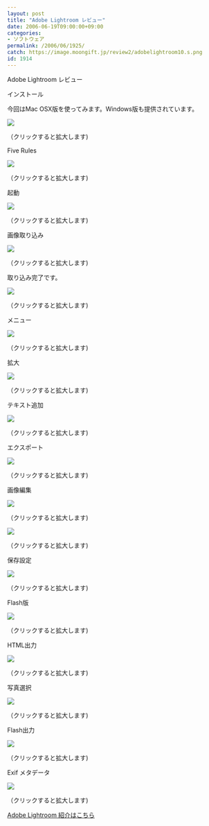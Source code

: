 ```yaml
---
layout: post
title: "Adobe Lightroom レビュー"
date: 2006-06-19T09:00:00+09:00
categories:
- ソフトウェア
permalink: /2006/06/1925/
catch: https://image.moongift.jp/review2/adobelightroom10.s.png
id: 1914
---
```

Adobe Lightroom レビュー  
<!--more-->

インストール

  

今回はMac OSX版を使ってみます。Windows版も提供されています。

  

[![](https://image.moongift.jp/review2/adobelightroom1.s.png)](https://image.moongift.jp/review2/adobelightroom1.png)  
  
（クリックすると拡大します)

  

Five Rules

  

[![](https://image.moongift.jp/review2/adobelightroom2.s.png)](https://image.moongift.jp/review2/adobelightroom2.png)  
  
（クリックすると拡大します)

  

起動

  

[![](https://image.moongift.jp/review2/adobelightroom3.s.png)](https://image.moongift.jp/review2/adobelightroom3.png)  
  
（クリックすると拡大します)

  

画像取り込み

  

[![](https://image.moongift.jp/review2/adobelightroom4.s.png)](https://image.moongift.jp/review2/adobelightroom4.png)  
  
（クリックすると拡大します)

  

取り込み完了です。

  

[![](https://image.moongift.jp/review2/adobelightroom5.s.png)](https://image.moongift.jp/review2/adobelightroom5.png)  
  
（クリックすると拡大します)

  

メニュー

  

[![](https://image.moongift.jp/review2/adobelightroom6.s.png)](https://image.moongift.jp/review2/adobelightroom6.png)  
  
（クリックすると拡大します)

  

拡大

  

[![](https://image.moongift.jp/review2/adobelightroom7.s.png)](https://image.moongift.jp/review2/adobelightroom7.png)  
  
（クリックすると拡大します)

  

テキスト追加

  

[![](https://image.moongift.jp/review2/adobelightroom8.s.png)](https://image.moongift.jp/review2/adobelightroom8.png)  
  
（クリックすると拡大します)

  

エクスポート

  

[![](https://image.moongift.jp/review2/adobelightroom10.s.png)](https://image.moongift.jp/review2/adobelightroom10.png)  
  
（クリックすると拡大します)

  

画像編集

  

[![](https://image.moongift.jp/review2/adobelightroom11.s.png)](https://image.moongift.jp/review2/adobelightroom11.png)  
  
（クリックすると拡大します)

  

[![](https://image.moongift.jp/review2/adobelightroom12.s.png)](https://image.moongift.jp/review2/adobelightroom12.png)  
  
（クリックすると拡大します)

  

保存設定

  

[![](https://image.moongift.jp/review2/adobelightroom13.s.png)](https://image.moongift.jp/review2/adobelightroom13.png)  
  
（クリックすると拡大します)

  

Flash版

  

[![](https://image.moongift.jp/review2/adobelightroom14.s.png)](https://image.moongift.jp/review2/adobelightroom14.png)  
  
（クリックすると拡大します)

  

HTML出力

  

[![](https://image.moongift.jp/review2/adobelightroom15.s.png)](https://image.moongift.jp/review2/adobelightroom15.png)  
  
（クリックすると拡大します)

  

写真選択

  

[![](https://image.moongift.jp/review2/adobelightroom16.s.png)](https://image.moongift.jp/review2/adobelightroom16.png)  
  
（クリックすると拡大します)

  

Flash出力

  

[![](https://image.moongift.jp/review2/adobelightroom17.s.png)](https://image.moongift.jp/review2/adobelightroom17.png)  
  
（クリックすると拡大します)

  

Exif メタデータ

  

[![](https://image.moongift.jp/review2/adobelightroom18.s.png)](https://image.moongift.jp/review2/adobelightroom18.png)  
  
（クリックすると拡大します)

  

[Adobe Lightroom 紹介はこちら](http://fw.moongift.jp/intro/i-1924.html)

